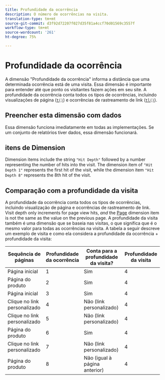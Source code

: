 ```yaml
---
title: Profundidade da ocorrência
description: O número de ocorrências na visita.
translation-type: tm+mt
source-git-commit: d3f92d72207f027d35f81a4ccf70d01569c3557f
workflow-type: tm+mt
source-wordcount: '261'
ht-degree: 75%

---
```



# Profundidade da ocorrência

A dimensão &quot;Profundidade da ocorrência&quot; informa a distância que uma determinada ocorrência está de uma visita. Essa dimensão é importante para entender até que ponto os visitantes fazem ações em seu site. A profundidade da ocorrência conta todos os tipos de ocorrências, incluindo visualizações de página ([`t()`](/help/implement/vars/functions/t-method.md)) e ocorrências de rastreamento de link ([`tl()`](/help/implement/vars/functions/tl-method.md)).

## Preencher esta dimensão com dados

Essa dimensão funciona imediatamente em todas as implementações. Se um conjunto de relatórios tiver dados, essa dimensão funcionará.

## itens de Dimension

Dimension items include the string `"Hit Depth"` followed by a number representing the number of hits into the visit. The dimension item of `"Hit Depth 1"` represents the first hit of the visit, while the dimension item `"Hit Depth 8"` represents the 8th hit of the visit.

## Comparação com a profundidade da visita

A profundidade da ocorrência conta todos os tipos de ocorrências, incluindo visualização de página e ocorrências de rastreamento de link. Visit depth only increments for page view hits, _and_ the [Page](page.md) dimension item is not the same as the value on the previous page. A profundidade da visita também é uma dimensão que se baseia nas visitas, o que significa que é o mesmo valor para todas as ocorrências na visita. A tabela a seguir descreve um exemplo de visita e como ela considera a profundidade da ocorrência + profundidade da visita:

| Sequência de páginas | Profundidade da ocorrência | Conta para a profundidade da visita? | Profundidade da visita |
| --- | --- | --- | --- |
| Página inicial | 1 | Sim | 4 |
| Página do produto | 2 | Sim | 4 |
| Página inicial | 3 | Sim | 4 |
| Clique no link personalizado | 4 | Não (link personalizado) | 4 |
| Clique no link personalizado | 5 | Não (link personalizado) | 4 |
| Página do produto | 6 | Sim | 4 |
| Clique no link personalizado | 7 | Não (link personalizado) | 4 |
| Página do produto | 8 | Não (igual à página anterior) | 4 |
